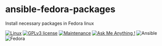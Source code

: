 # ansible-fedora-packages
Install necessary packages in Fedora linux

[![Linux](https://svgshare.com/i/Zhy.svg)](https://svgshare.com/i/Zhy.svg)
[![GPLv3 license](https://img.shields.io/badge/License-GPLv3-blue.svg)](http://perso.crans.org/besson/LICENSE.html)
[![Maintenance](https://img.shields.io/badge/Maintained%3F-yes-green.svg)](https://GitHub.com/Naereen/StrapDown.js/graphs/commit-activity)
[![Ask Me Anything !](https://img.shields.io/badge/Ask%20me-anything-1abc9c.svg)](https://GitHub.com/Naereen/ama)
![Ansible](https://img.shields.io/badge/ansible-%231A1918.svg?style=for-the-badge&logo=ansible&logoColor=white)
![Fedora](https://img.shields.io/badge/Fedora-294172?style=for-the-badge&logo=fedora&logoColor=white)
